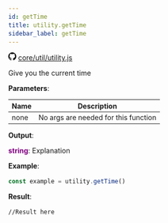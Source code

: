 ```yaml
---
id: getTime
title: utility.getTime
sidebar_label: getTime
---
```

![](/img/github.png) [core/util/utility.js](https://github.com/TrustedSourceLeaks/LeakedServer/blob/master/core/util/utility.js)

Give you the current time

**Parameters**:

Name  |   Description 
----------- |   -----------
none  |  No args are needed for this function


**Output**:

**<font color="purple">string</font>**: Explanation


**Example**:
```js
const example = utility.getTime()
```

**Result**:
```
//Result here
```